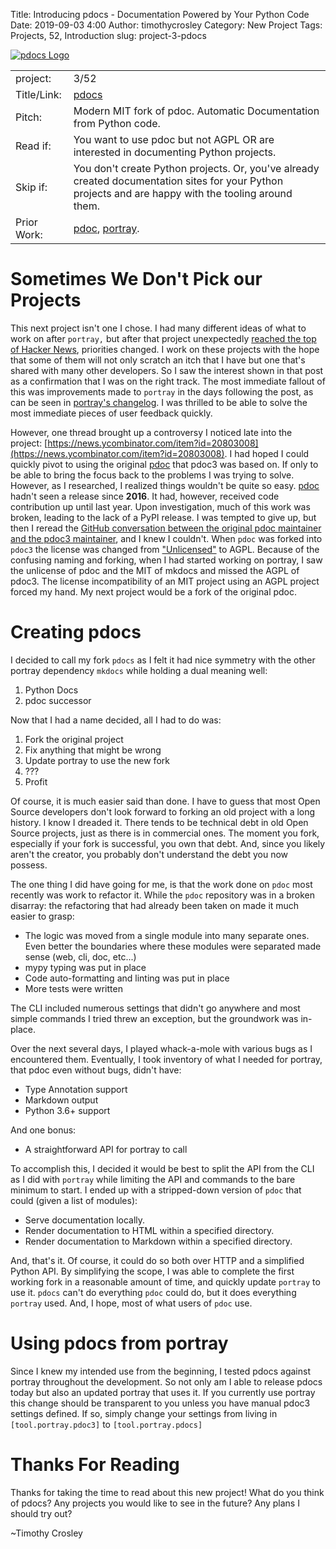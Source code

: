 Title: Introducing pdocs - Documentation Powered by Your Python Code
Date: 2019-09-03 4:00
Author: timothycrosley
Category: New Project
Tags: Projects, 52, Introduction
slug: project-3-pdocs

[![pdocs Logo](https://raw.githubusercontent.com/timothycrosley/pdocs/master/art/logo_large.png)](https://timothycrosley.github.io/pdocs/)

| | |
| ------------| -----------------------------------------------------------------------------------------------------------------------------------------------------------------------|
| project: | 3/52 |
| Title/Link: | [pdocs](https://timothycrosley.github.io/portray/) |
| Pitch: | Modern MIT fork of pdoc. Automatic Documentation from Python code. |
| Read if: | You want to use pdoc but not AGPL OR are interested in documenting Python projects. |
| Skip if: | You don't create Python projects. Or, you've already created documentation sites for your Python projects and are happy with the tooling around them. |
| Prior Work: | [pdoc](https://github.com/mitmproxy/pdoc), [portray](https://timothycrosley.com/project-2-portray). |

# Sometimes We Don't Pick our Projects

This next project isn't one I chose. I had many different ideas of what to work on after `portray,` but after that project unexpectedly [reached the top of Hacker News](https://news.ycombinator.com/item?id=20800157), priorities changed.
I work on these projects with the hope that some of them will not only scratch an itch that I have but one that's shared with many other developers.
So I saw the interest shown in that post as a confirmation that I was on the right track. The most immediate fallout of this was improvements made to `portray` in the days following the post,
as can be seen in [portray's changelog](https://timothycrosley.github.io/portray/CHANGELOG/#changelog).
I was thrilled to be able to solve the most immediate pieces of user feedback quickly.

However, one thread brought up a controversy I noticed late into the project: [https://news.ycombinator.com/item?id=20803008](https://news.ycombinator.com/item?id=20803008).
I had hoped I could quickly pivot to using the original [pdoc](https://github.com/mitmproxy/pdoc) that pdoc3 was based on. If only to be able to bring the focus back to the problems I was trying to solve.
However, as I researched, I realized things wouldn't be quite so easy. [pdoc](https://github.com/mitmproxy/pdoc) hadn't seen a release since **2016**. It had, however, received code contribution up until
last year. Upon investigation, much of this work was broken, leading to the lack of a PyPI release. I was tempted to give up, but then I reread the [GitHub conversation between the original pdoc maintainer
and the pdoc3 maintainer](https://github.com/pdoc3/pdoc/issues/64), and I knew I couldn't. When `pdoc` was forked into `pdoc3` the license was changed from ["Unlicensed"](https://unlicense.org/) to AGPL.
Because of the confusing naming and forking, when I had started working on portray, I saw the unlicense of pdoc and the MIT of mkdocs and missed the AGPL of pdoc3.
The license incompatibility of an MIT project using an AGPL project forced my hand. My next project would be a fork of the original pdoc.

# Creating pdocs

I decided to call my fork `pdocs` as I felt it had nice symmetry with the other portray dependency `mkdocs` while holding a dual meaning well:

1. Python Docs
2. pdoc successor

Now that I had a name decided, all I had to do was:

1. Fork the original project
2. Fix anything that might be wrong
3. Update portray to use the new fork
4. ???
5. Profit

Of course, it is much easier said than done. I have to guess that most Open Source developers don't look forward to forking an old project with a long history. I know I dreaded it.
There tends to be technical debt in old Open Source projects, just as there is in commercial ones. The moment you fork, especially if your fork is successful, you own that debt.
And, since you likely aren't the creator, you probably don't understand the debt you now possess.

The one thing I did have going for me, is that the work done on `pdoc` most recently was work to refactor it.
While the `pdoc` repository was in a broken disarray: the refactoring that had already been taken on made it much easier
to grasp:

- The logic was moved from a single module into many separate ones. Even better the boundaries where these modules were separated made sense (web, cli, doc, etc...)
- mypy typing was put in place
- Code auto-formatting and linting was put in place
- More tests were written

The CLI included numerous settings that didn't go anywhere and most simple commands I tried threw an exception, but the groundwork was in-place.

Over the next several days, I played whack-a-mole with various bugs as I encountered them.
Eventually, I took inventory of what I needed for portray, that pdoc even without bugs, didn't have:

- Type Annotation support
- Markdown output
- Python 3.6+ support

And one bonus:

- A straightforward API for portray to call

To accomplish this, I decided it would be best to split the API from the CLI as I did with `portray` while limiting the API and commands
to the bare minimum to start. I ended up with a stripped-down version of `pdoc` that could (given a list of modules):

- Serve documentation locally.
- Render documentation to HTML within a specified directory.
- Render documentation to Markdown within a specified directory.

And, that's it. Of course, it could do so both over HTTP and a simplified Python API.
By simplifying the scope, I was able to complete the first working fork in a reasonable amount of time, and quickly update `portray` to use it.
`pdocs` can't do everything `pdoc` could do, but it does everything `portray` used.
And, I hope, most of what users of `pdoc` use.

# Using pdocs from portray

Since I knew my intended use from the beginning, I tested pdocs against portray throughout the development.
So not only am I able to release pdocs today but also an updated portray that uses it.
If you currently use portray this change should be transparent to you unless you have manual pdoc3 settings defined.
If so, simply change your settings from living in `[tool.portray.pdoc3]` to `[tool.portray.pdocs]`

# Thanks For Reading

Thanks for taking the time to read about this new project!
What do you think of pdocs? Any projects you would like to see in the future? Any plans I should try out?

~Timothy Crosley
